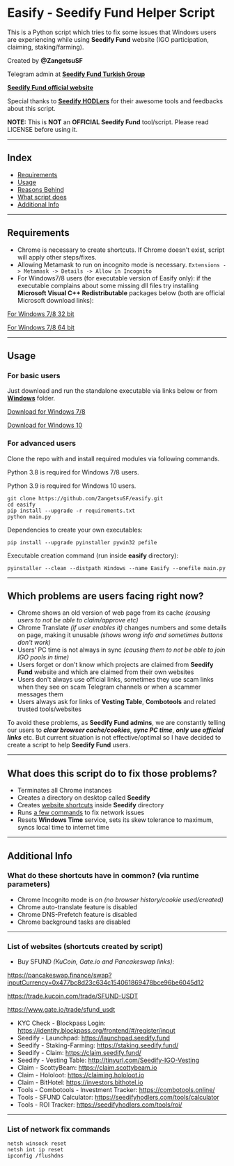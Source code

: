 # Easify - Seedify Fund Helper Script

This is a Python script which tries to fix some issues that Windows users are experiencing while using **Seedify Fund** website (IGO participation, claiming, staking/farming).

Created by **@ZangetsuSF**

Telegram admin at [**Seedify Fund Turkish Group**](https://t.me/sfundturkey)

[**Seedify Fund official website**](https://launchpad.seedify.fund/)

Special thanks to [**Seedify HODLers**](https://t.me/SeedifyHODLers) for their awesome tools and feedbacks about this script.

**NOTE:** This is **NOT** an **OFFICIAL Seedify Fund** tool/script. Please read LICENSE before using it.

------
## Index

* [Requirements](#requirements)
* [Usage](#usage)
* [Reasons Behind](#which-problems-are-users-facing-right-now)
* [What script does](#what-does-this-script-do-to-fix-those-problems)
* [Additional Info](#additional-info)

------
## Requirements

* Chrome is necessary to create shortcuts. If Chrome doesn't exist, script will apply other steps/fixes.
* Allowing Metamask to run on incognito mode is necessary. `Extensions -> Metamask -> Details -> Allow in Incognito`
* For Windows7/8 users (for executable version of Easify only): if the executable complains about some missing dll files try installing **Microsoft Visual C++ Redistributable** packages below (both are official Microsoft download links):

[For Windows 7/8 32 bit](https://aka.ms/vs/17/release/vc_redist.x86.exe)

[For Windows 7/8 64 bit](https://aka.ms/vs/17/release/vc_redist.x64.exe)

------
## Usage

### For basic users

Just download and run the standalone executable via links below or from **[Windows](https://github.com/ZangetsuSF/easify/tree/main/Windows)** folder.

[Download for Windows 7/8](https://github.com/ZangetsuSF/easify/raw/main/Windows/Easify_Win7_Win8.exe)

[Download for Windows 10](https://github.com/ZangetsuSF/easify/raw/main/Windows/Easify_Win10.exe)

### For advanced users

Clone the repo with and install required modules via following commands.

Python 3.8 is required for Windows 7/8 users.

Python 3.9 is required for Windows 10 users.

```
git clone https://github.com/ZangetsuSF/easify.git
cd easify
pip install --upgrade -r requirements.txt
python main.py
```

Dependencies to create your own executables:
```
pip install --upgrade pyinstaller pywin32 pefile
```

Executable creation command (run inside **easify** directory):
```
pyinstaller --clean --distpath Windows --name Easify --onefile main.py
```

------
## Which problems are users facing right now?
* Chrome shows an old version of web page from its cache _(causing users to not be able to claim/approve etc)_
* Chrome Translate _(if user enables it)_ changes numbers and some details on page, making it unusable _(shows wrong info and sometimes buttons don't work)_
* Users' PC time is not always in sync _(causing them to not be able to join IGO pools in time)_
* Users forget or don't know which projects are claimed from **Seedify Fund** website and which are claimed from their own websites
* Users don't always use official links, sometimes they use scam links when they see on scam Telegram channels or when a scammer messages them
* Users always ask for links of **Vesting Table**, **Combotools** and related trusted tools/websites

To avoid these problems, as **Seedify Fund admins**, we are constantly telling our users to ***clear browser cache/cookies***, ***sync PC time***, ***only use official links*** etc.
But current situation is not effective/optimal so I have decided to create a script to help **Seedify Fund** users.

------
## What does this script do to fix those problems?
* Terminates all Chrome instances
* Creates a directory on desktop called **Seedify**
* Creates [website shortcuts](#list-of-websites-shortcuts-created-by-script) inside **Seedify** directory
* Runs [a few commands](#list-of-network-fix-commands) to fix network issues
* Resets **Windows Time** service, sets its skew tolerance to maximum, syncs local time to internet time

------
## Additional Info

### What do these shortcuts have in common? (via runtime parameters)
* Chrome Incognito mode is on _(no browser history/cookie used/created)_
* Chrome auto-translate feature is disabled
* Chrome DNS-Prefetch feature is disabled
* Chrome background tasks are disabled

------
### List of websites (shortcuts created by script)
* Buy SFUND _(KuCoin, Gate.io and Pancakeswap links)_:

https://pancakeswap.finance/swap?inputCurrency=0x477bc8d23c634c154061869478bce96be6045d12

https://trade.kucoin.com/trade/SFUND-USDT

https://www.gate.io/trade/sfund_usdt

* KYC Check - Blockpass Login:
https://identity.blockpass.org/frontend/#/register/input
* Seedify - Launchpad:
https://launchpad.seedify.fund
* Seedify - Staking-Farming:
https://staking.seedify.fund/
* Seedify - Claim:
https://claim.seedify.fund/
* Seedify - Vesting Table:
http://tinyurl.com/Seedify-IGO-Vesting
* Claim - ScottyBeam:
https://claim.scottybeam.io
* Claim - Hololoot:
https://claiming.hololoot.io
* Claim - BitHotel:
https://investors.bithotel.io
* Tools - Combotools - Investment Tracker:
https://combotools.online/
* Tools - SFUND Calculator:
https://seedifyhodlers.com/tools/calculator
* Tools - ROI Tracker:
https://seedifyhodlers.com/tools/roi/

------
### List of network fix commands
```
netsh winsock reset
netsh int ip reset
ipconfig /flushdns
```
